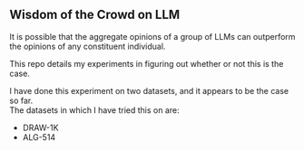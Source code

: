 ## Wisdom of the Crowd on LLM

It is possible that the aggregate opinions of a group of LLMs can outperform the opinions of any constituent individual.  

This repo details my experiments in figuring out whether or not this is the case.  

I have done this experiment on two datasets, and it appears to be the case so far.  
The datasets in which I have tried this on are:
- DRAW-1K
- ALG-514  